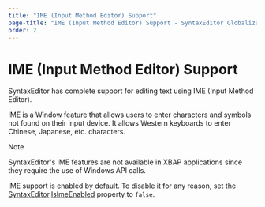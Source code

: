 ```yaml
---
title: "IME (Input Method Editor) Support"
page-title: "IME (Input Method Editor) Support - SyntaxEditor Globalization and Accessibility"
order: 2
---
```

# IME (Input Method Editor) Support

SyntaxEditor has complete support for editing text using IME (Input Method Editor).

IME is a Window feature that allows users to enter characters and symbols not found on their input device.  It allows Western keyboards to enter Chinese, Japanese, etc. characters.

> [!NOTE]
> SyntaxEditor's IME features are not available in XBAP applications since they require the use of Windows API calls.

IME support is enabled by default.  To disable it for any reason, set the [SyntaxEditor](xref:ActiproSoftware.UI.WinForms.Controls.SyntaxEditor.SyntaxEditor).[IsImeEnabled](xref:ActiproSoftware.UI.WinForms.Controls.SyntaxEditor.SyntaxEditor.IsImeEnabled) property to `false`.
